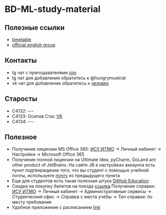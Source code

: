 # BD-ML-study-material

## Полезные ссылки
- [timetable](https://docs.google.com/document/d/1Id2FJN43KsOOIsTO9Utt3FIH3IQdeKqBDX9QIIN1z70/edit)
- [official english group](https://vk.com/english_ifmo) 

## Контакты
- tg чат с преподавателями [join](https://t.me/joinchat/EeTCjEfAv8W_V049jWMQKw)
- tg чат для добавления обратитесь к @hungrymuskrat
- vk чат для добавления обратитесь к [человек](https://vk.com/id183492271)

## Старосты
- С4132: ---
- C4133: Осипов Стас [VK](https://vk.com/nemzs) 
- C4134: ---

## Полезное 
- Получение лицензии MS Office 365: [ИСУ ИТМО](https://isu.ifmo.ru) -> Личный кабинет -> Настройки -> Microsoft Office 365
- Получение полной лицензии на Ultimate Idea, pyCharm, GoLand ant other product of JetBrains. На сайте JB в настройках аккаунта есть пункт подтверждение того, что вы студент с помощью учебной почты, используете [почту](https://outlook.office365.com/mail/inbox) из предыдущего пункта 
- Еще для студентов есть такая полезная штука [GitHub Education](https://education.github.com/pack)
- Скидка на покупку билетов на поезда [ссылка](https://rzd-bonus.ru/student.html) Получение справки: [ИСУ ИТМО](https://isu.ifmo.ru) -> Личный кабинет -> Административные сервисы -> Студенческий офис -> Справка с места учебы -> Тип справки: по месту требования
- Удобное приложение с расписанием [link](https://play.google.com/store/apps/details?id=ru.ifmo.itmostudents&hl=en_US)
